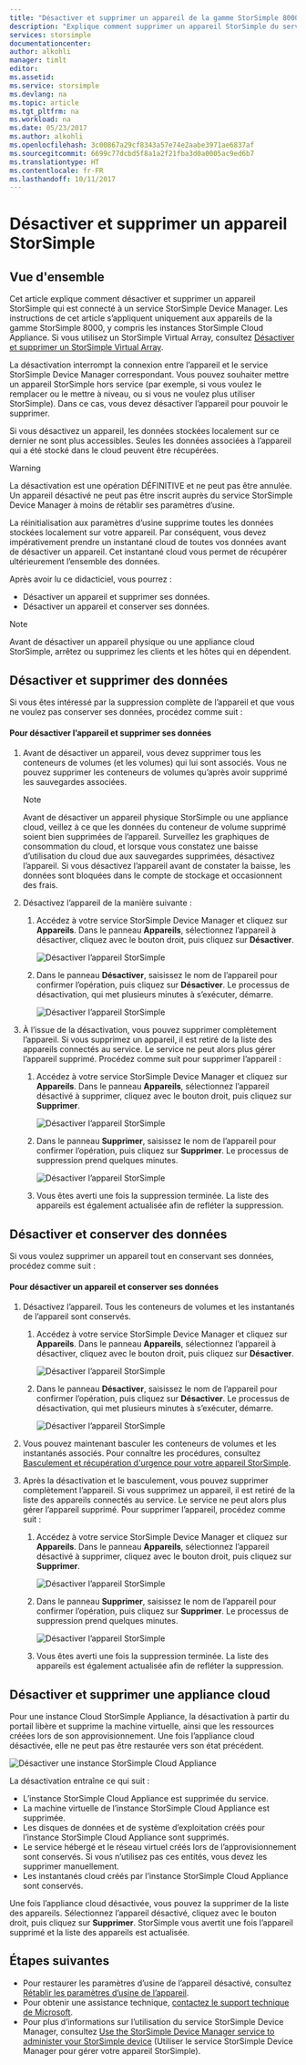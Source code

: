 ```yaml
---
title: "Désactiver et supprimer un appareil de la gamme StorSimple 8000 | Microsoft Docs"
description: "Explique comment supprimer un appareil StorSimple du service en le désactivant dans un premier temps, puis en le supprimant."
services: storsimple
documentationcenter: 
author: alkohli
manager: timlt
editor: 
ms.assetid: 
ms.service: storsimple
ms.devlang: na
ms.topic: article
ms.tgt_pltfrm: na
ms.workload: na
ms.date: 05/23/2017
ms.author: alkohli
ms.openlocfilehash: 3c00867a29cf8343a57e74e2aabe3971ae6837af
ms.sourcegitcommit: 6699c77dcbd5f8a1a2f21fba3d0a0005ac9ed6b7
ms.translationtype: HT
ms.contentlocale: fr-FR
ms.lasthandoff: 10/11/2017
---
```

# <a name="deactivate-and-delete-a-storsimple-device"></a>Désactiver et supprimer un appareil StorSimple

## <a name="overview"></a>Vue d'ensemble

Cet article explique comment désactiver et supprimer un appareil StorSimple qui est connecté à un service StorSimple Device Manager. Les instructions de cet article s’appliquent uniquement aux appareils de la gamme StorSimple 8000, y compris les instances StorSimple Cloud Appliance. Si vous utilisez un StorSimple Virtual Array, consultez [Désactiver et supprimer un StorSimple Virtual Array](storsimple-virtual-array-deactivate-and-delete-device.md).

La désactivation interrompt la connexion entre l’appareil et le service StorSimple Device Manager correspondant. Vous pouvez souhaiter mettre un appareil StorSimple hors service (par exemple, si vous voulez le remplacer ou le mettre à niveau, ou si vous ne voulez plus utiliser StorSimple). Dans ce cas, vous devez désactiver l’appareil pour pouvoir le supprimer.

Si vous désactivez un appareil, les données stockées localement sur ce dernier ne sont plus accessibles. Seules les données associées à l’appareil qui a été stocké dans le cloud peuvent être récupérées.

> [!WARNING]
> La désactivation est une opération DÉFINITIVE et ne peut pas être annulée. Un appareil désactivé ne peut pas être inscrit auprès du service StorSimple Device Manager à moins de rétablir ses paramètres d’usine.
>
> La réinitialisation aux paramètres d’usine supprime toutes les données stockées localement sur votre appareil. Par conséquent, vous devez impérativement prendre un instantané cloud de toutes vos données avant de désactiver un appareil. Cet instantané cloud vous permet de récupérer ultérieurement l’ensemble des données.

Après avoir lu ce didacticiel, vous pourrez :

* Désactiver un appareil et supprimer ses données.
* Désactiver un appareil et conserver ses données.

> [!NOTE]
> Avant de désactiver un appareil physique ou une appliance cloud StorSimple, arrêtez ou supprimez les clients et les hôtes qui en dépendent.


## <a name="deactivate-and-delete-data"></a>Désactiver et supprimer des données

Si vous êtes intéressé par la suppression complète de l’appareil et que vous ne voulez pas conserver ses données, procédez comme suit :

#### <a name="to-deactivate-the-device-and-delete-the-data"></a>Pour désactiver l’appareil et supprimer ses données

1. Avant de désactiver un appareil, vous devez supprimer tous les conteneurs de volumes (et les volumes) qui lui sont associés. Vous ne pouvez supprimer les conteneurs de volumes qu’après avoir supprimé les sauvegardes associées.

    > [!NOTE]
    > Avant de désactiver un appareil physique StorSimple ou une appliance cloud, veillez à ce que les données du conteneur de volume supprimé soient bien supprimées de l’appareil. Surveillez les graphiques de consommation du cloud, et lorsque vous constatez une baisse d’utilisation du cloud due aux sauvegardes supprimées, désactivez l’appareil. Si vous désactivez l’appareil avant de constater la baisse, les données sont bloquées dans le compte de stockage et occasionnent des frais.

2. Désactivez l’appareil de la manière suivante :
   
   1. Accédez à votre service StorSimple Device Manager et cliquez sur **Appareils**. Dans le panneau **Appareils**, sélectionnez l’appareil à désactiver, cliquez avec le bouton droit, puis cliquez sur **Désactiver**.

        ![Désactiver l’appareil StorSimple](./media/storsimple-8000-deactivate-and-delete-device/deactivate1.png)
   2. Dans le panneau **Désactiver**, saisissez le nom de l’appareil pour confirmer l’opération, puis cliquez sur **Désactiver**. Le processus de désactivation, qui met plusieurs minutes à s’exécuter, démarre.

        ![Désactiver l’appareil StorSimple](./media/storsimple-8000-deactivate-and-delete-device/deactivate2.png)

3. À l’issue de la désactivation, vous pouvez supprimer complètement l’appareil. Si vous supprimez un appareil, il est retiré de la liste des appareils connectés au service. Le service ne peut alors plus gérer l’appareil supprimé. Procédez comme suit pour supprimer l’appareil :
   
   1. Accédez à votre service StorSimple Device Manager et cliquez sur **Appareils**. Dans le panneau **Appareils**, sélectionnez l’appareil désactivé à supprimer, cliquez avec le bouton droit, puis cliquez sur **Supprimer**.

        ![Désactiver l’appareil StorSimple](./media/storsimple-8000-deactivate-and-delete-device/deactivate5.png)
   2. Dans le panneau **Supprimer**, saisissez le nom de l’appareil pour confirmer l’opération, puis cliquez sur **Supprimer**. Le processus de suppression prend quelques minutes.

        ![Désactiver l’appareil StorSimple](./media/storsimple-8000-deactivate-and-delete-device/deactivate6.png)
   3. Vous êtes averti une fois la suppression terminée. La liste des appareils est également actualisée afin de refléter la suppression.

## <a name="deactivate-and-retain-data"></a>Désactiver et conserver des données

Si vous voulez supprimer un appareil tout en conservant ses données, procédez comme suit :

#### <a name="to-deactivate-a-device-and-retain-the-data"></a>Pour désactiver un appareil et conserver ses données
1. Désactivez l’appareil. Tous les conteneurs de volumes et les instantanés de l’appareil sont conservés.
   
   1. Accédez à votre service StorSimple Device Manager et cliquez sur **Appareils**. Dans le panneau **Appareils**, sélectionnez l’appareil à désactiver, cliquez avec le bouton droit, puis cliquez sur **Désactiver**.

         ![Désactiver l’appareil StorSimple](./media/storsimple-8000-deactivate-and-delete-device/deactivate1.png)
   2. Dans le panneau **Désactiver**, saisissez le nom de l’appareil pour confirmer l’opération, puis cliquez sur **Désactiver**. Le processus de désactivation, qui met plusieurs minutes à s’exécuter, démarre.

         ![Désactiver l’appareil StorSimple](./media/storsimple-8000-deactivate-and-delete-device/deactivate2.png)
2. Vous pouvez maintenant basculer les conteneurs de volumes et les instantanés associés. Pour connaître les procédures, consultez [Basculement et récupération d'urgence pour votre appareil StorSimple](storsimple-8000-device-failover-disaster-recovery.md).
3. Après la désactivation et le basculement, vous pouvez supprimer complètement l’appareil. Si vous supprimez un appareil, il est retiré de la liste des appareils connectés au service. Le service ne peut alors plus gérer l’appareil supprimé. Pour supprimer l’appareil, procédez comme suit :
   
   1. Accédez à votre service StorSimple Device Manager et cliquez sur **Appareils**. Dans le panneau **Appareils**, sélectionnez l’appareil désactivé à supprimer, cliquez avec le bouton droit, puis cliquez sur **Supprimer**.

       ![Désactiver l’appareil StorSimple](./media/storsimple-8000-deactivate-and-delete-device/deactivate5.png)
   2. Dans le panneau **Supprimer**, saisissez le nom de l’appareil pour confirmer l’opération, puis cliquez sur **Supprimer**. Le processus de suppression prend quelques minutes.

       ![Désactiver l’appareil StorSimple](./media/storsimple-8000-deactivate-and-delete-device/deactivate6.png)
   3. Vous êtes averti une fois la suppression terminée. La liste des appareils est également actualisée afin de refléter la suppression.

     
## <a name="deactivate-and-delete-a-cloud-appliance"></a>Désactiver et supprimer une appliance cloud

Pour une instance Cloud StorSimple Appliance, la désactivation à partir du portail libère et supprime la machine virtuelle, ainsi que les ressources créées lors de son approvisionnement. Une fois l’appliance cloud désactivée, elle ne peut pas être restaurée vers son état précédent.

![Désactiver une instance StorSimple Cloud Appliance](./media/storsimple-8000-deactivate-and-delete-device/deactivate7.png)

La désactivation entraîne ce qui suit :

* L’instance StorSimple Cloud Appliance est supprimée du service.
* La machine virtuelle de l’instance StorSimple Cloud Appliance est supprimée.
* Les disques de données et de système d’exploitation créés pour l’instance StorSimple Cloud Appliance sont supprimés.
* Le service hébergé et le réseau virtuel créés lors de l’approvisionnement sont conservés. Si vous n’utilisez pas ces entités, vous devez les supprimer manuellement.
* Les instantanés cloud créés par l’instance StorSimple Cloud Appliance sont conservés.

Une fois l’appliance cloud désactivée, vous pouvez la supprimer de la liste des appareils. Sélectionnez l’appareil désactivé, cliquez avec le bouton droit, puis cliquez sur **Supprimer**. StorSimple vous avertit une fois l’appareil supprimé et la liste des appareils est actualisée.

## <a name="next-steps"></a>Étapes suivantes

* Pour restaurer les paramètres d’usine de l’appareil désactivé, consultez [Rétablir les paramètres d’usine de l’appareil](storsimple-8000-manage-device-controller.md#reset-the-device-to-factory-default-settings).
* Pour obtenir une assistance technique, [contactez le support technique de Microsoft](storsimple-8000-contact-microsoft-support.md).
* Pour plus d’informations sur l’utilisation du service StorSimple Device Manager, consultez [Use the StorSimple Device Manager service to administer your StorSimple device](storsimple-8000-manager-service-administration.md) (Utiliser le service StorSimple Device Manager pour gérer votre appareil StorSimple).

